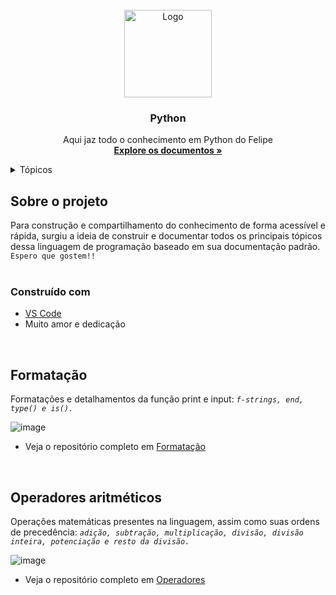 <!-- PYTHON -->
<br />
  <div align="center">
    <img src="https://www.freepngimg.com/download/android/72537-icons-python-programming-computer-social-tutorial.png" alt="Logo" width="140" height="140">
  <h3 align="center">Python</h3>

  <p align="center">
    Aqui jaz todo o conhecimento em Python do Felipe
       <br />
      <a href="https://github.com/mouraxy/Python/tree/main/Sala%20do%20tesouro"><strong>Explore os documentos »</strong></a>
    <br />
</div>

<!-- TÓPICOS -->
<details>
  <summary>Tópicos</summary>
    <ol>
      <li><a href="#formatação">Formatação</a></li>
      <li><a href="#operadores">Operadores aritméticos</a></li>
    </ol>
</details>


<!-- SOBRE O PROJETO -->
## Sobre o projeto
Para construção e compartilhamento do conhecimento de forma acessível e rápida, surgiu a ideia de construir e documentar todos os principais tópicos dessa linguagem de programação baseado em sua documentação padrão.  `Espero que gostem!!`
</br>
</br>


### Construído com
* [VS Code](https://code.visualstudio.com/)
* Muito amor e dedicação
</br>

<div id="formatação"></div>

## Formatação
Formatações e detalhamentos da função print e input: _`f-strings, end, type() e is().`_

![image](https://user-images.githubusercontent.com/84820517/136716083-225dc953-0329-4ced-8bdf-e40e43aae57f.png)

* Veja o repositório completo em [Formatação](https://github.com/mouraxy/Python/blob/main/Sala%20do%20tesouro/py05.py)
</br>

<div id="operadores"></div>

## Operadores aritméticos
Operações matemáticas presentes na linguagem, assim como suas ordens de precedência: _`adição, subtração, multiplicação, divisão, divisão inteira, potenciação e resto da divisão.`_

![image](https://user-images.githubusercontent.com/84820517/136716519-a005b23b-de38-437f-b80b-16f6f8d73787.png)

* Veja o repositório completo em [Operadores](https://github.com/mouraxy/Python/blob/main/Sala%20do%20tesouro/py06.py)
</br>
